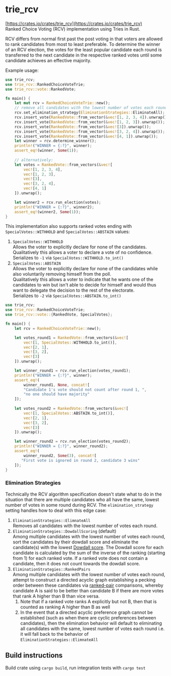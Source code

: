 # trie_rcv
[https://crates.io/crates/trie_rcv](https://crates.io/crates/trie_rcv)  
Ranked Choice Voting (RCV) implementation using Tries in Rust.  

RCV differs from normal first past the post voting in that voters are allowed 
to rank candidates from most to least preferable. To determine the winner of an RCV election, the
votes for the least popular candidate each round is transferred to the next candidate in the
respective ranked votes until some candidate achieves an effective majority.

Example usage:
```rust
use trie_rcv;
use trie_rcv::RankedChoiceVoteTrie;
use trie_rcv::vote::RankedVote;

fn main() {
    let mut rcv = RankedChoiceVoteTrie::new();
    // remove all candidates with the lowest number of votes each round
    rcv.set_elimination_strategy(EliminationStrategies::EliminateAll);
    rcv.insert_vote(RankedVote::from_vector(&vec![1, 2, 3, 4]).unwrap());
    rcv.insert_vote(RankedVote::from_vector(&vec![1, 2, 3]).unwrap());
    rcv.insert_vote(RankedVote::from_vector(&vec![3]).unwrap());
    rcv.insert_vote(RankedVote::from_vector(&vec![3, 2, 4]).unwrap());
    rcv.insert_vote(RankedVote::from_vector(&vec![4, 1]).unwrap());
    let winner = rcv.determine_winner();
    println!("WINNER = {:?}", winner);
    assert_eq!(winner, Some(1));
    
    // alternatively:
    let votes = RankedVote::from_vectors(&vec![
        vec![1, 2, 3, 4],
        vec![1, 2, 3],
        vec![3],
        vec![3, 2, 4],
        vec![4, 1]
    ]).unwrap();

    let winner2 = rcv.run_election(votes);
    println!("WINNER = {:?}", winner2);
    assert_eq!(winner2, Some(1));
}
```

This implementation also supports ranked votes ending 
with `SpecialVotes::WITHHOLD` and `SpecialVotes::ABSTAIN` values:
1. `SpecialVotes::WITHHOLD`   
Allows the voter to explicitly declare for none of the candidates.  
Qualitatively this allows a voter to declare a vote of no confidence.  
Serializes to `-1` via `SpecialVotes::WITHHOLD.to_int()`
2. `SpecialVotes::ABSTAIN`  
Allows the voter to explicitly declare for none of the candidates while also 
voluntarily removing himself from the poll.   
Qualitatively this allows a voter to indicate
that he wants one of the candidates to win but isn't able to decide for himself and 
would thus want to delegate the decision to the rest of the electorate.  
Serializes to `-2` via `SpecialVotes::ABSTAIN.to_int()`

```rust
use trie_rcv;
use trie_rcv::RankedChoiceVoteTrie;
use trie_rcv::vote::{RankedVote, SpecialVotes};

fn main() {
    let rcv = RankedChoiceVoteTrie::new();

    let votes_round1 = RankedVote::from_vectors(&vec![
        vec![1, SpecialVotes::WITHHOLD.to_int()],
        vec![2, 1],
        vec![3, 2],
        vec![3]
    ]).unwrap();

    let winner_round1 = rcv.run_election(votes_round1);
    println!("WINNER = {:?}", winner);
    assert_eq!(
        winner_round1, None, concat![
        "Candidate 1's vote should not count after round 1, ",
        "no one should have majority"
    ]);
    
    let votes_round2 = RankedVote::from_vectors(&vec![
        vec![1, SpecialVotes::ABSTAIN.to_int()],
        vec![2, 1],
        vec![3, 2],
        vec![3]
    ]).unwrap();

    let winner_round2 = rcv.run_election(votes_round2);
    println!("WINNER = {:?}", winner_round2);
    assert_eq!(
        winner_round2, Some(3), concat![
       "First vote is ignored in round 2, candidate 3 wins"
    ]);
}
```

### Elimination Strategies
Technically the RCV algorithm specification doesn't state what to do in the situation that
there are multiple candidates who all have the same, lowest number of votes in some round during
RCV. The `elimination_strategy` setting handles how to deal with this edge case:

1. `EliminationStrategies::ElimnateAll`  
Removes all candidates with the lowest number of votes each round.
2. `EliminationStrategies::DowdallScoring` (default)  
Among multiple candidates with the lowest number of votes each round,
sort the candidates by their dowdall score and eliminate the candidate(s)
with the lowest [Dowdall score](https://rdrr.io/cran/votesys/man/dowdall_method.html). 
The Dowdall score for each candidate is calculated by
the sum of the  inverse of the ranking (starting from 1) for each ranked vote. 
If a ranked vote does not contain a candidate, then it does not count 
towards the dowdall score.
3. `EliminationStrategies::RankedPairs`  
Among multiple candidates with the lowest number of votes each round, attempt
to construct  a directed acyclic graph establishing a pecking order between
these candidates via [ranked-pair](https://en.wikipedia.org/wiki/Ranked_pairs) 
comparisons, whereby candidate A is said to be better than candidate B 
if there are more votes that rank A higher than B
than vice versa.
   1. Note that if a ranked vote ranks A explicitly but not B, then that is
   counted as ranking A higher than B as well
   2. In the event that a directed acyclic preference graph cannot be established
   (such as when there are cyclic preferences between candidates), then the elimination
   behavior will default to eliminating all candidates with the same, 
   lowest number of votes each round i.e. it will fall back to the 
   behavior of `EliminationStrategies::ElimnateAll` 
   
## Build instructions  
Build crate using `cargo build`, run integration tests with `cargo test`
